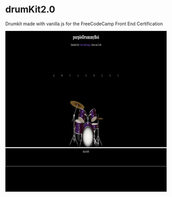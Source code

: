 # drumKit2.0
Drumkit made with vanilla js for the FreeCodeCamp Front End Certification

<img src="drummyBoi.png" alt="FCC drumkit project front page img" width="800px" height="500px" />
